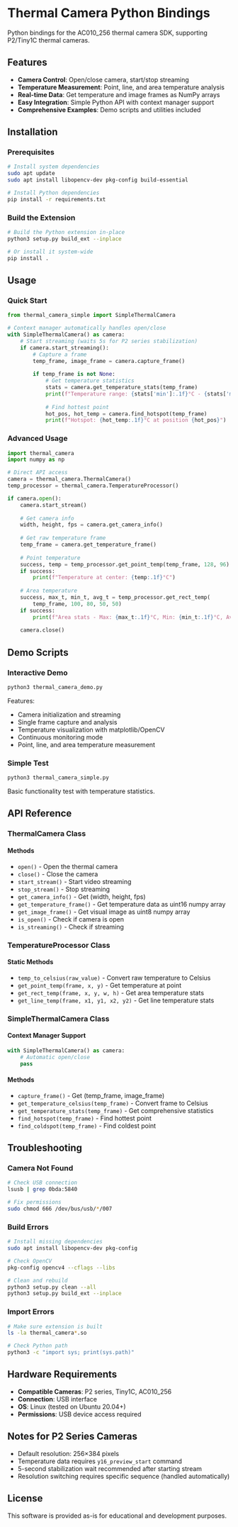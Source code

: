 # Thermal Camera Python Bindings

Python bindings for the AC010_256 thermal camera SDK, supporting P2/Tiny1C thermal cameras.

## Features

- **Camera Control**: Open/close camera, start/stop streaming
- **Temperature Measurement**: Point, line, and area temperature analysis  
- **Real-time Data**: Get temperature and image frames as NumPy arrays
- **Easy Integration**: Simple Python API with context manager support
- **Comprehensive Examples**: Demo scripts and utilities included

## Installation

### Prerequisites

```bash
# Install system dependencies
sudo apt update
sudo apt install libopencv-dev pkg-config build-essential

# Install Python dependencies
pip install -r requirements.txt
```

### Build the Extension

```bash
# Build the Python extension in-place
python3 setup.py build_ext --inplace

# Or install it system-wide
pip install .
```

## Usage

### Quick Start

```python
from thermal_camera_simple import SimpleThermalCamera

# Context manager automatically handles open/close
with SimpleThermalCamera() as camera:
    # Start streaming (waits 5s for P2 series stabilization)
    if camera.start_streaming():
        # Capture a frame
        temp_frame, image_frame = camera.capture_frame()
        
        if temp_frame is not None:
            # Get temperature statistics
            stats = camera.get_temperature_stats(temp_frame)
            print(f"Temperature range: {stats['min']:.1f}°C - {stats['max']:.1f}°C")
            
            # Find hottest point
            hot_pos, hot_temp = camera.find_hotspot(temp_frame)
            print(f"Hotspot: {hot_temp:.1f}°C at position {hot_pos}")
```

### Advanced Usage

```python
import thermal_camera
import numpy as np

# Direct API access
camera = thermal_camera.ThermalCamera()
temp_processor = thermal_camera.TemperatureProcessor()

if camera.open():
    camera.start_stream()
    
    # Get camera info
    width, height, fps = camera.get_camera_info()
    
    # Get raw temperature frame
    temp_frame = camera.get_temperature_frame()
    
    # Point temperature
    success, temp = temp_processor.get_point_temp(temp_frame, 128, 96)
    if success:
        print(f"Temperature at center: {temp:.1f}°C")
    
    # Area temperature
    success, max_t, min_t, avg_t = temp_processor.get_rect_temp(
        temp_frame, 100, 80, 50, 50)
    if success:
        print(f"Area stats - Max: {max_t:.1f}°C, Min: {min_t:.1f}°C, Avg: {avg_t:.1f}°C")
    
    camera.close()
```

## Demo Scripts

### Interactive Demo

```bash
python3 thermal_camera_demo.py
```

Features:
- Camera initialization and streaming
- Single frame capture and analysis
- Temperature visualization with matplotlib/OpenCV
- Continuous monitoring mode
- Point, line, and area temperature measurement

### Simple Test

```bash
python3 thermal_camera_simple.py
```

Basic functionality test with temperature statistics.

## API Reference

### ThermalCamera Class

#### Methods
- `open()` - Open the thermal camera
- `close()` - Close the camera
- `start_stream()` - Start video streaming
- `stop_stream()` - Stop streaming
- `get_camera_info()` - Get (width, height, fps)
- `get_temperature_frame()` - Get temperature data as uint16 numpy array
- `get_image_frame()` - Get visual image as uint8 numpy array
- `is_open()` - Check if camera is open
- `is_streaming()` - Check if streaming

### TemperatureProcessor Class

#### Static Methods
- `temp_to_celsius(raw_value)` - Convert raw temperature to Celsius
- `get_point_temp(frame, x, y)` - Get temperature at point
- `get_rect_temp(frame, x, y, w, h)` - Get area temperature stats
- `get_line_temp(frame, x1, y1, x2, y2)` - Get line temperature stats

### SimpleThermalCamera Class

#### Context Manager Support
```python
with SimpleThermalCamera() as camera:
    # Automatic open/close
    pass
```

#### Methods
- `capture_frame()` - Get (temp_frame, image_frame)
- `get_temperature_celsius(temp_frame)` - Convert frame to Celsius
- `get_temperature_stats(temp_frame)` - Get comprehensive statistics
- `find_hotspot(temp_frame)` - Find hottest point
- `find_coldspot(temp_frame)` - Find coldest point

## Troubleshooting

### Camera Not Found
```bash
# Check USB connection
lsusb | grep 0bda:5840

# Fix permissions
sudo chmod 666 /dev/bus/usb/*/007
```

### Build Errors
```bash
# Install missing dependencies
sudo apt install libopencv-dev pkg-config

# Check OpenCV
pkg-config opencv4 --cflags --libs

# Clean and rebuild
python3 setup.py clean --all
python3 setup.py build_ext --inplace
```

### Import Errors
```bash
# Make sure extension is built
ls -la thermal_camera*.so

# Check Python path
python3 -c "import sys; print(sys.path)"
```

## Hardware Requirements

- **Compatible Cameras**: P2 series, Tiny1C, AC010_256
- **Connection**: USB interface
- **OS**: Linux (tested on Ubuntu 20.04+)
- **Permissions**: USB device access required

## Notes for P2 Series Cameras

- Default resolution: 256×384 pixels
- Temperature data requires `y16_preview_start` command
- 5-second stabilization wait recommended after starting stream
- Resolution switching requires specific sequence (handled automatically)

## License

This software is provided as-is for educational and development purposes.